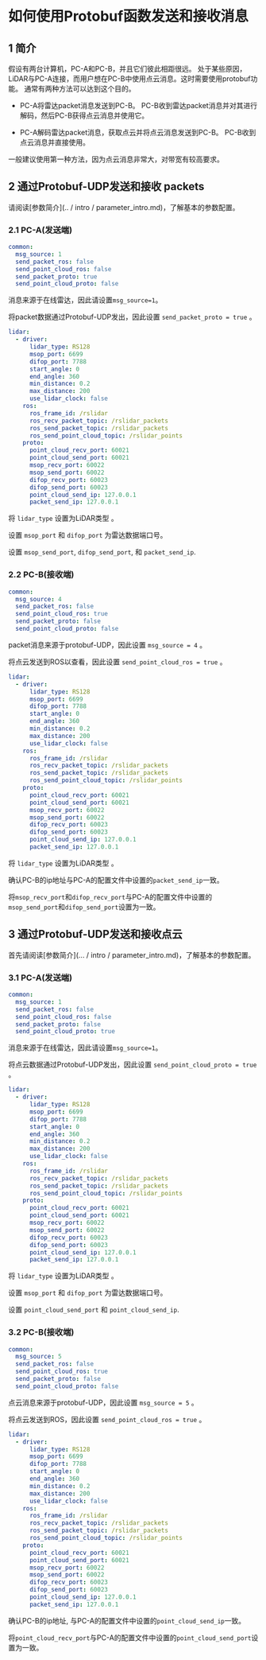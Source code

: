 # 如何使用Protobuf函数发送和接收消息

## 1 简介

假设有两台计算机，PC-A和PC-B，并且它们彼此相距很远。 处于某些原因，LiDAR与PC-A连接，而用户想在PC-B中使用点云消息。这时需要使用protobuf功能。 通常有两种方法可以达到这个目的。

- PC-A将雷达packet消息发送到PC-B。 PC-B收到雷达packet消息并对其进行解码，然后PC-B获得点云消息并使用它。

- PC-A解码雷达packet消息，获取点云并将点云消息发送到PC-B。 PC-B收到点云消息并直接使用。

一般建议使用第一种方法，因为点云消息非常大，对带宽有较高要求。  

## 2 通过Protobuf-UDP发送和接收 packets

​请阅读[参数简介](.. / intro / parameter_intro.md)，了解基本的参数配置。 

### 2.1 PC-A(发送端)

```yaml
common:
  msg_source: 1                                       
  send_packet_ros: false                                
  send_point_cloud_ros: false                            
  send_packet_proto: true                              
  send_point_cloud_proto: false                         
```

消息来源于在线雷达，因此请设置```msg_source=1```。

将packet数据通过Protobuf-UDP发出，因此设置 ```send_packet_proto = true``` 。

```yaml
lidar:
  - driver:
      lidar_type: RS128           
      msop_port: 6699             
      difop_port: 7788            
      start_angle: 0              
      end_angle: 360               
      min_distance: 0.2            
      max_distance: 200            
      use_lidar_clock: false        
    ros:
      ros_frame_id: /rslidar           
      ros_recv_packet_topic: /rslidar_packets    
      ros_send_packet_topic: /rslidar_packets    
      ros_send_point_cloud_topic: /rslidar_points      
    proto:
      point_cloud_recv_port: 60021                     
      point_cloud_send_port: 60021                     
      msop_recv_port: 60022                       
      msop_send_port: 60022                       
      difop_recv_port: 60023                      
      difop_send_port: 60023       
      point_cloud_send_ip: 127.0.0.1                   
      packet_send_ip: 127.0.0.1  
```

将 ```lidar_type``` 设置为LiDAR类型 。


设置 ```msop_port``` 和 ```difop_port``` 为雷达数据端口号。

设置 ```msop_send_port```, ```difop_send_port```, 和 ```packet_send_ip```.

### 2.2 PC-B(接收端)

```yaml
common:
  msg_source: 4                                       
  send_packet_ros: false                                
  send_point_cloud_ros: true                            
  send_packet_proto: false                              
  send_point_cloud_proto: false                         
```

packet消息来源于protobuf-UDP，因此设置 ```msg_source = 4``` 。

将点云发送到ROS以查看，因此设置 ```send_point_cloud_ros = true``` 。

```yaml
lidar:
  - driver:
      lidar_type: RS128           
      msop_port: 6699             
      difop_port: 7788            
      start_angle: 0              
      end_angle: 360               
      min_distance: 0.2            
      max_distance: 200            
      use_lidar_clock: false        
    ros:
      ros_frame_id: /rslidar           
      ros_recv_packet_topic: /rslidar_packets    
      ros_send_packet_topic: /rslidar_packets    
      ros_send_point_cloud_topic: /rslidar_points      
    proto:
      point_cloud_recv_port: 60021                     
      point_cloud_send_port: 60021                     
      msop_recv_port: 60022                       
      msop_send_port: 60022                       
      difop_recv_port: 60023                      
      difop_send_port: 60023       
      point_cloud_send_ip: 127.0.0.1                   
      packet_send_ip: 127.0.0.1  
```

将 ```lidar_type``` 设置为LiDAR类型 。

确认PC-B的ip地址与PC-A的配置文件中设置的```packet_send_ip```一致。

将```msop_recv_port```和```difop_recv_port```与PC-A的配置文件中设置的```msop_send_port```和```difop_send_port```设置为一致。

## 3 通过Protobuf-UDP发送和接收点云

首先请阅读[参数简介](... / intro / parameter_intro.md)，了解基本的参数配置。 

### 3.1 PC-A(发送端)

```yaml
common:
  msg_source: 1                                       
  send_packet_ros: false                                
  send_point_cloud_ros: false                            
  send_packet_proto: false                              
  send_point_cloud_proto: true                         
```

消息来源于在线雷达，因此请设置```msg_source=1```。

将点云数据通过Protobuf-UDP发出，因此设置 ```send_point_cloud_proto = true``` 。

```yaml
lidar:
  - driver:
      lidar_type: RS128           
      msop_port: 6699             
      difop_port: 7788            
      start_angle: 0              
      end_angle: 360               
      min_distance: 0.2            
      max_distance: 200            
      use_lidar_clock: false        
    ros:
      ros_frame_id: /rslidar           
      ros_recv_packet_topic: /rslidar_packets    
      ros_send_packet_topic: /rslidar_packets    
      ros_send_point_cloud_topic: /rslidar_points      
    proto:
      point_cloud_recv_port: 60021                     
      point_cloud_send_port: 60021                     
      msop_recv_port: 60022                       
      msop_send_port: 60022                       
      difop_recv_port: 60023                      
      difop_send_port: 60023       
      point_cloud_send_ip: 127.0.0.1                   
      packet_send_ip: 127.0.0.1  
```

将 ```lidar_type``` 设置为LiDAR类型 。

设置 ```msop_port``` 和 ```difop_port``` 为雷达数据端口号。

设置 ```point_cloud_send_port``` 和 ```point_cloud_send_ip```.

### 3.2 PC-B(接收端)

```yaml
common:
  msg_source: 5                                       
  send_packet_ros: false                                
  send_point_cloud_ros: true                            
  send_packet_proto: false                              
  send_point_cloud_proto: false                         
```

点云消息来源于protobuf-UDP，因此设置 ```msg_source = 5``` 。

将点云发送到ROS，因此设置 ```send_point_cloud_ros = true``` 。

```yaml
lidar:
  - driver:
      lidar_type: RS128           
      msop_port: 6699             
      difop_port: 7788            
      start_angle: 0              
      end_angle: 360               
      min_distance: 0.2            
      max_distance: 200            
      use_lidar_clock: false        
    ros:
      ros_frame_id: /rslidar           
      ros_recv_packet_topic: /rslidar_packets    
      ros_send_packet_topic: /rslidar_packets    
      ros_send_point_cloud_topic: /rslidar_points      
    proto:
      point_cloud_recv_port: 60021                     
      point_cloud_send_port: 60021                     
      msop_recv_port: 60022                       
      msop_send_port: 60022                       
      difop_recv_port: 60023                      
      difop_send_port: 60023       
      point_cloud_send_ip: 127.0.0.1                   
      packet_send_ip: 127.0.0.1  
```

确认PC-B的ip地址, 与PC-A的配置文件中设置的```point_cloud_send_ip```一致。

将```point_cloud_recv_port```与PC-A的配置文件中设置的```point_cloud_send_port```设置为一致。













